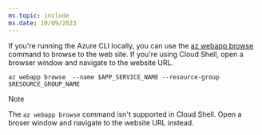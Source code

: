 ```yaml
---
ms.topic: include
ms.date: 10/09/2023
---
```


If you're running the Azure CLI locally, you can use the [az webapp browse](/cli/azure/webapp#az-webapp-browse) command to browse to the web site. If you're using Cloud Shell, open a browser window and navigate to the website URL.

```azurecli
az webapp browse  --name $APP_SERVICE_NAME --resource-group $RESOURCE_GROUP_NAME 
```

> [!NOTE]
> The `az webapp browse` command isn't supported in Cloud Shell. Open a broser window and navigate to the website URL instead.
